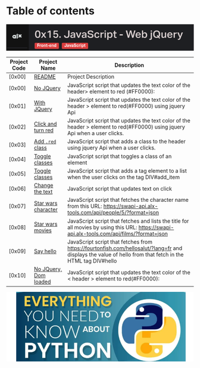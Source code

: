 # Table of contents

![jquery](./assets/Screenshot%20from%202023-10-04%2009-15-54.png)

Project Code | Project Name | Description
----- | ------ | -----------
[0x00] | [README](./README.md) | Project Description
[0x00] | [No JQuery](./0-script.js) | JavaScript script that updates the text color of the header> element to red (#FF0000):
[0x01] | [With JQuery](./1-script.js) | JavaScript script that updates the text color of the header > element to red(#FF0000) using jquery Api
[0x02] | [Click and turn red](./2-script.js) | JavaScript script that updates the text color of the header > element to red(#FF0000) using jquery Api when a user clicks.
[0x03] | [Add `.red` class](./3-script.js) | JavaScript script that adds a class to the header using jquery Api when a user clicks.
[0x04] | [Toggle classes](./4-script.js) | JavaScript script that toggles a class of an element
[0x05] | [Toggle classes](./5-script.js) | JavaScript script that adds a tag element to a list when the user clicks on the tag DIV#add_item
[0x06] | [Change the text](./6-script.js) | JavaScript script that updates text on click
[0x07] | [Star wars character](./7-script.js) | JavaScript script that fetches the character name from this URL: <https://swapi-api.alx-tools.com/api/people/5/?format=json>
[0x08] | [Star wars movies](./8-script.js) | JavaScript script that fetches and lists the title for all movies by using this URL: <https://swapi-api.alx-tools.com/api/films/?format=json>
[0x09] | [Say hello](./9-script.js) | JavaScript script that fetches from <https://fourtonfish.com/hellosalut/?lang=fr> and displays the value of hello from that fetch in the HTML tag DIV#hello
[0x10] | [No JQuery, Dom loaded](./100-script.js) | JavaScript script that updates the text color of the < header > element to red(#FF0000):
![Manual](../assets/Screenshot%20from%202023-07-09%2012-10-11.png)
